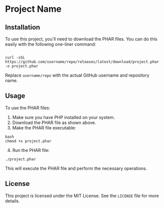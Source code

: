 # Project Name

## Installation

To use this project, you'll need to download the PHAR files. You can do this easily with the following one-liner command:

```

curl -sSL https://github.com/username/repo/releases/latest/download/project.phar -o project.phar
```


Replace `username/repo` with the actual GitHub username and repository name.

## Usage

To use the PHAR files:

1. Make sure you have PHP installed on your system.
2. Download the PHAR file as shown above.
3. Make the PHAR file executable:

```
bash
chmod +x project.phar
```


4. Run the PHAR file:

```
./project.phar
```

This will execute the PHAR file and perform the necessary operations.

## License

This project is licensed under the MIT License. See the `LICENSE` file for more details.
